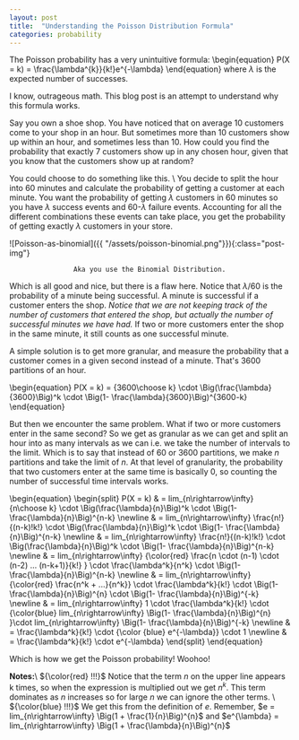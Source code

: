 ```yaml
---
layout: post
title:  "Understanding the Poisson Distribution Formula"
categories: probability
---
```

The Poisson probability has a very unintuitive formula:
\begin{equation}
P(X = k) = \frac{\lambda^{k}}{k!}e^{-\lambda}
\end{equation}
where $\lambda$ is the expected number of successes. 

I know, outrageous math. This blog post is an attempt to understand why this formula works.

Say you own a shoe shop. You have noticed that on average 10 customers come to your shop in an hour. But sometimes more than 10 customers show up within an hour, and sometimes less than 10. How could you find the probability that exactly 7 customers show up in any chosen hour, given that you know that the customers show up at random?

You could choose to do something like this. \\
You decide to split the hour into 60 minutes and calculate the probability of getting a customer at each minute. You want the probability of getting $\lambda$ customers in 60 minutes so you have $\lambda$ success events and 60-$\lambda$ failure events. Accounting for all the different combinations these events can take place, you get the probability of getting exactly $\lambda$ customers in your store.

![Poisson-as-binomial]({{ "/assets/poisson-binomial.png"}}){:class="post-img"}

                    Aka you use the Binomial Distribution.

Which is all good and nice, but there is a flaw here. Notice that $\lambda/60$ is the probability of a minute being successful. A minute is successful if a customer enters the shop. *Notice that we are not keeping track of the number of customers that entered the shop, but actually the number of successful minutes we have had.* If two or more customers enter the shop in the same minute, it still counts as one successful minute. 

A simple solution is to get more granular, and measure the probability that a customer comes in a given second instead of a minute. That's 3600 partitions of an hour.

\begin{equation}
P(X = k) = {3600\choose k} \cdot \Big(\frac{\lambda}{3600}\Big)^k \cdot \Big(1- \frac{\lambda}{3600}\Big)^{3600-k}
\end{equation}

But then we encounter the same problem. What if two or more customers enter in the same second? So we get as granular as we can get and split an hour into as many intervals as we can i.e. we take the number of intervals to the limit. Which is to say that instead of 60 or 3600 partitions, we make $n$ partitions and take the limit of $n$. At that level of granularity, the probability that two customers enter at the same time is basically 0, so counting the number of successful time intervals works.

\begin{equation}
\begin{split}
P(X = k) & = lim_{n\rightarrow\infty} {n\choose k} \cdot \Big(\frac{\lambda}{n}\Big)^k \cdot \Big(1- \frac{\lambda}{n}\Big)^{n-k}
	\newline
    & = lim_{n\rightarrow\infty} \frac{n!}{(n-k)!k!} \cdot \Big(\frac{\lambda}{n}\Big)^k \cdot \Big(1- \frac{\lambda}{n}\Big)^{n-k} 
    \newline
    & = lim_{n\rightarrow\infty} \frac{n!}{(n-k)!k!} \cdot \Big(\frac{\lambda}{n}\Big)^k \cdot \Big(1- \frac{\lambda}{n}\Big)^{n-k}
    \newline
    & = lim_{n\rightarrow\infty} {\color{red} \frac{n \cdot (n-1) \cdot (n-2) ... (n-k+1)}{k!} } \cdot \frac{\lambda^k}{n^k} \cdot \Big(1- \frac{\lambda}{n}\Big)^{n-k}
    \newline
    & = lim_{n\rightarrow\infty} {\color{red} \frac{n^k + ...}{n^k}} \cdot \frac{\lambda^k}{k!} \cdot \Big(1- \frac{\lambda}{n}\Big)^{n} \cdot \Big(1- \frac{\lambda}{n}\Big)^{-k}
    \newline
    & = lim_{n\rightarrow\infty} 1 \cdot \frac{\lambda^k}{k!} \cdot {\color{blue} lim_{n\rightarrow\infty} \Big(1- \frac{\lambda}{n}\Big)^{n} }\cdot lim_{n\rightarrow\infty} \Big(1- \frac{\lambda}{n}\Big)^{-k}
	\newline
	& = \frac{\lambda^k}{k!} \cdot {\color {blue} e^{-\lambda}} \cdot 1 
	\newline
	& = \frac{\lambda^k}{k!} \cdot e^{-\lambda}
\end{split}
\end{equation}

Which is how we get the Poisson probability! Woohoo! 

**Notes:**\\
${\color{red} !!!}$ Notice that the term $n$ on the upper line appears k times, so when the expression is multiplied out we get $n^k$. This term dominates as $n$ increases so for large $n$ we can ignore the other terms. \\
${\color{blue} !!!}$ We get this from the definition of $e$. Remember, $e = lim_{n\rightarrow\infty} \Big(1 + \frac{1}{n}\Big)^{n}$ and $e^{\lambda} = lim_{n\rightarrow\infty} \Big(1 + \frac{\lambda}{n}\Big)^{n}$  

